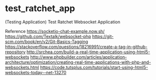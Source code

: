 # test_ratchet_app
(Testing Application) Test Ratchet Websocket Application

Reference
https://socketio-chat-example.now.sh/
https://github.com/Textalk/websocket-php
https://git-scm.com/book/en/v2/Git-Basics-Tagging
https://stackoverflow.com/questions/18216991/create-a-tag-in-github-repository
http://srchea.com/build-a-real-time-application-using-html5-websockets
http://www.phpbuilder.com/articles/application-architecture/optimization/creating-real-time-applications-with-php-and-websockets.html
https://code.tutsplus.com/tutorials/start-using-html5-websockets-today--net-13270